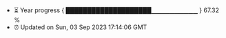 - ⏳ Year progress { ████████████████████▁▁▁▁▁▁▁▁▁▁ } 67.32 %
- ⏰ Updated on Sun, 03 Sep 2023 17:14:06 GMT

